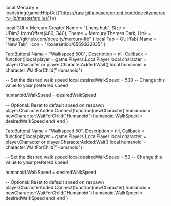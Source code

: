local Mercury = loadstring(game:HttpGet("https://raw.githubusercontent.com/deeeity/mercury-lib/master/src.lua"))()

local GUI = Mercury:Create{
    Name = "Lheny hub",
    Size = UDim2.fromOffset(480, 340),
    Theme = Mercury.Themes.Dark,
    Link = "https://github.com/deeeity/mercury-lib"
}
local Tab = GUI:Tab{
	Name = "New Tab",
	Icon = "rbxassetid://8569322835"
}

Tab:Button{
	Name = "Walkspeed 500",
	Description = nil,
	Callback = function()local player = game.Players.LocalPlayer
local character = player.Character or player.CharacterAdded:Wait()
local humanoid = character:WaitForChild("Humanoid")

-- Set the desired walk speed
local desiredWalkSpeed = 500  -- Change this value to your preferred speed

humanoid.WalkSpeed = desiredWalkSpeed

-- Optional: Reset to default speed on respawn
player.CharacterAdded:Connect(function(newCharacter)
    humanoid = newCharacter:WaitForChild("Humanoid")
    humanoid.WalkSpeed = desiredWalkSpeed
end)
  end
}    

Tab:Button{
	Name = "Walkspeed 50",
	Description = nil,
	Callback = function()local player = game.Players.LocalPlayer
local character = player.Character or player.CharacterAdded:Wait()
local humanoid = character:WaitForChild("Humanoid")

-- Set the desired walk speed
local desiredWalkSpeed = 50  -- Change this value to your preferred speed

humanoid.WalkSpeed = desiredWalkSpeed

-- Optional: Reset to default speed on respawn
player.CharacterAdded:Connect(function(newCharacter)
    humanoid = newCharacter:WaitForChild("Humanoid")
    humanoid.WalkSpeed = desiredWalkSpeed
end)
 end
}
